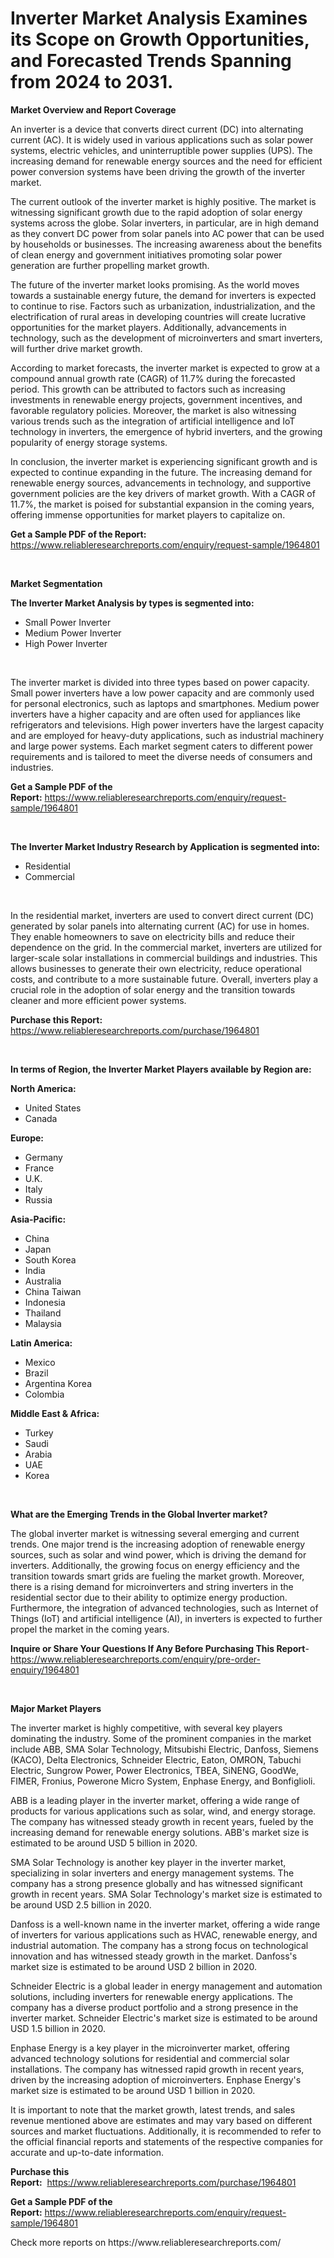 <p><h1>Inverter Market Analysis Examines its Scope on Growth Opportunities, and Forecasted Trends Spanning from 2024 to 2031.</h1></p><p><strong>Market Overview and Report Coverage</strong></p>
<p><p>An inverter is a device that converts direct current (DC) into alternating current (AC). It is widely used in various applications such as solar power systems, electric vehicles, and uninterruptible power supplies (UPS). The increasing demand for renewable energy sources and the need for efficient power conversion systems have been driving the growth of the inverter market.</p><p>The current outlook of the inverter market is highly positive. The market is witnessing significant growth due to the rapid adoption of solar energy systems across the globe. Solar inverters, in particular, are in high demand as they convert DC power from solar panels into AC power that can be used by households or businesses. The increasing awareness about the benefits of clean energy and government initiatives promoting solar power generation are further propelling market growth.</p><p>The future of the inverter market looks promising. As the world moves towards a sustainable energy future, the demand for inverters is expected to continue to rise. Factors such as urbanization, industrialization, and the electrification of rural areas in developing countries will create lucrative opportunities for the market players. Additionally, advancements in technology, such as the development of microinverters and smart inverters, will further drive market growth.</p><p>According to market forecasts, the inverter market is expected to grow at a compound annual growth rate (CAGR) of 11.7% during the forecasted period. This growth can be attributed to factors such as increasing investments in renewable energy projects, government incentives, and favorable regulatory policies. Moreover, the market is also witnessing various trends such as the integration of artificial intelligence and IoT technology in inverters, the emergence of hybrid inverters, and the growing popularity of energy storage systems.</p><p>In conclusion, the inverter market is experiencing significant growth and is expected to continue expanding in the future. The increasing demand for renewable energy sources, advancements in technology, and supportive government policies are the key drivers of market growth. With a CAGR of 11.7%, the market is poised for substantial expansion in the coming years, offering immense opportunities for market players to capitalize on.</p></p>
<p><strong>Get a Sample PDF of the Report:</strong> <a href="https://www.reliableresearchreports.com/enquiry/request-sample/1964801">https://www.reliableresearchreports.com/enquiry/request-sample/1964801</a></p>
<p>&nbsp;</p>
<p><strong>Market Segmentation</strong></p>
<p><strong>The Inverter Market Analysis by types is segmented into:</strong></p>
<p><ul><li>Small Power Inverter</li><li>Medium Power Inverter</li><li>High Power Inverter</li></ul></p>
<p>&nbsp;</p>
<p><p>The inverter market is divided into three types based on power capacity. Small power inverters have a low power capacity and are commonly used for personal electronics, such as laptops and smartphones. Medium power inverters have a higher capacity and are often used for appliances like refrigerators and televisions. High power inverters have the largest capacity and are employed for heavy-duty applications, such as industrial machinery and large power systems. Each market segment caters to different power requirements and is tailored to meet the diverse needs of consumers and industries.</p></p>
<p><strong>Get a Sample PDF of the Report:</strong>&nbsp;<a href="https://www.reliableresearchreports.com/enquiry/request-sample/1964801">https://www.reliableresearchreports.com/enquiry/request-sample/1964801</a></p>
<p>&nbsp;</p>
<p><strong>The Inverter Market Industry Research by Application is segmented into:</strong></p>
<p><ul><li>Residential</li><li>Commercial</li></ul></p>
<p>&nbsp;</p>
<p><p>In the residential market, inverters are used to convert direct current (DC) generated by solar panels into alternating current (AC) for use in homes. They enable homeowners to save on electricity bills and reduce their dependence on the grid. In the commercial market, inverters are utilized for larger-scale solar installations in commercial buildings and industries. This allows businesses to generate their own electricity, reduce operational costs, and contribute to a more sustainable future. Overall, inverters play a crucial role in the adoption of solar energy and the transition towards cleaner and more efficient power systems.</p></p>
<p><strong>Purchase this Report:</strong>&nbsp; <a href="https://www.reliableresearchreports.com/purchase/1964801">https://www.reliableresearchreports.com/purchase/1964801</a></p>
<p>&nbsp;</p>
<p><strong>In terms of Region, the Inverter Market Players available by Region are:</strong></p>
<p>
    <p> <strong> North America: </strong>
        <ul>
            <li>United States</li>
            <li>Canada</li>
        </ul>
        </p> 
    <p> <strong> Europe: </strong>
        <ul>
            <li>Germany</li>
            <li>France</li>
            <li>U.K.</li>
            <li>Italy</li>
            <li>Russia</li>
        </ul>
        </p> 
    <p> <strong> Asia-Pacific: </strong>
        <ul>
            <li>China</li>
            <li>Japan</li>
            <li>South Korea</li>
            <li>India</li>
            <li>Australia</li>
            <li>China Taiwan</li>
            <li>Indonesia</li>
            <li>Thailand</li>
            <li>Malaysia</li>
        </ul>
        </p> 
    <p> <strong> Latin America: </strong>
        <ul>
            <li>Mexico</li>
            <li>Brazil</li>
            <li>Argentina Korea</li>
            <li>Colombia</li>
        </ul>
        </p> 
    <p> <strong> Middle East & Africa: </strong>
        <ul>
            <li>Turkey</li>
            <li>Saudi</li>
            <li>Arabia</li>
            <li>UAE</li>
            <li>Korea</li>
        </ul>
    </p>
    </p>
<p>&nbsp;</p>
<p><strong>What are the Emerging Trends in the Global Inverter market?</strong></p>
<p><p>The global inverter market is witnessing several emerging and current trends. One major trend is the increasing adoption of renewable energy sources, such as solar and wind power, which is driving the demand for inverters. Additionally, the growing focus on energy efficiency and the transition towards smart grids are fueling the market growth. Moreover, there is a rising demand for microinverters and string inverters in the residential sector due to their ability to optimize energy production. Furthermore, the integration of advanced technologies, such as Internet of Things (IoT) and artificial intelligence (AI), in inverters is expected to further propel the market in the coming years.</p></p>
<p><strong>Inquire or Share Your Questions If Any Before Purchasing This Report</strong>- <a href="https://www.reliableresearchreports.com/enquiry/pre-order-enquiry/1964801">https://www.reliableresearchreports.com/enquiry/pre-order-enquiry/1964801</a></p>
<p>&nbsp;</p>
<p><strong>Major Market Players</strong></p>
<p><p>The inverter market is highly competitive, with several key players dominating the industry. Some of the prominent companies in the market include ABB, SMA Solar Technology, Mitsubishi Electric, Danfoss, Siemens (KACO), Delta Electronics, Schneider Electric, Eaton, OMRON, Tabuchi Electric, Sungrow Power, Power Electronics, TBEA, SiNENG, GoodWe, FIMER, Fronius, Powerone Micro System, Enphase Energy, and Bonfiglioli.</p><p>ABB is a leading player in the inverter market, offering a wide range of products for various applications such as solar, wind, and energy storage. The company has witnessed steady growth in recent years, fueled by the increasing demand for renewable energy solutions. ABB's market size is estimated to be around USD 5 billion in 2020.</p><p>SMA Solar Technology is another key player in the inverter market, specializing in solar inverters and energy management systems. The company has a strong presence globally and has witnessed significant growth in recent years. SMA Solar Technology's market size is estimated to be around USD 2.5 billion in 2020.</p><p>Danfoss is a well-known name in the inverter market, offering a wide range of inverters for various applications such as HVAC, renewable energy, and industrial automation. The company has a strong focus on technological innovation and has witnessed steady growth in the market. Danfoss's market size is estimated to be around USD 2 billion in 2020.</p><p>Schneider Electric is a global leader in energy management and automation solutions, including inverters for renewable energy applications. The company has a diverse product portfolio and a strong presence in the inverter market. Schneider Electric's market size is estimated to be around USD 1.5 billion in 2020.</p><p>Enphase Energy is a key player in the microinverter market, offering advanced technology solutions for residential and commercial solar installations. The company has witnessed rapid growth in recent years, driven by the increasing adoption of microinverters. Enphase Energy's market size is estimated to be around USD 1 billion in 2020.</p><p>It is important to note that the market growth, latest trends, and sales revenue mentioned above are estimates and may vary based on different sources and market fluctuations. Additionally, it is recommended to refer to the official financial reports and statements of the respective companies for accurate and up-to-date information.</p></p>
<p><strong>Purchase this Report:</strong>&nbsp;&nbsp;<a href="https://www.reliableresearchreports.com/purchase/1964801">https://www.reliableresearchreports.com/purchase/1964801</a></p>
<p></p>
<p><strong>Get a Sample PDF of the Report:</strong>&nbsp;<a href="https://www.reliableresearchreports.com/enquiry/request-sample/1964801">https://www.reliableresearchreports.com/enquiry/request-sample/1964801</a></p>
<p>Check more reports on https://www.reliableresearchreports.com/</p>